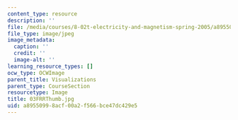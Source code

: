 ```yaml
---
content_type: resource
description: ''
file: /media/courses/8-02t-electricity-and-magnetism-spring-2005/a89550998acf00a2f566bce47dc429e5_03FRRThumb.jpg
file_type: image/jpeg
image_metadata:
  caption: ''
  credit: ''
  image-alt: ''
learning_resource_types: []
ocw_type: OCWImage
parent_title: Visualizations
parent_type: CourseSection
resourcetype: Image
title: 03FRRThumb.jpg
uid: a8955099-8acf-00a2-f566-bce47dc429e5
---
```

